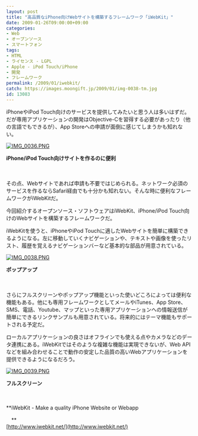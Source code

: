 ```yaml
---
layout: post
title: "高品質なiPhone向けWebサイトを構築するフレームワーク「iWebKit」"
date: 2009-01-26T09:00:00+09:00
categories:
- Web
- オープンソース
- スマートフォン
tags: 
- HTML
- ライセンス - LGPL
- Apple - iPod Touch/iPhone
- 開発
- フレームワーク
permalink: /2009/01/iwebkit/
catch: https://images.moongift.jp/2009/01/img-0038-tm.jpg
id: 13083
---
```

iPhoneやiPod Touch向けのサービスを提供してみたいと思う人は多いはずだ。だが専用アプリケーションの開発はObjective-Cを習得する必要があったり（他の言語でもできるが）、App Storeへの申請が面倒に感じてしまうかも知れない。

  

[![IMG_0036.PNG](https://images.moongift.jp/2009/01/img-0036-tm.jpg)](https://images.moongift.jp/2009/01/img-0036.png)  
  
**iPhone/iPod Touch向けサイトを作るのに便利**

  

　

  

その点、Webサイトであれば申請も不要ではじめられる。ネットワーク必須のサービスを作るならSafari経由でも十分かも知れない。そんな時に便利なフレームワークがiWebKitだ。

  

今回紹介するオープンソース・ソフトウェアはiWebKit、iPhone/iPod Touch向けのWebサイトを構築するフレームワークだ。

  
<!--more-->

iWebKitを使うと、iPhoneやiPod Touchに適したWebサイトを簡単に構築できるようになる。左に移動していくナビゲーションや、テキストや画像を使ったリスト、履歴を覚えるナビゲーションバーなど基本的な部品が用意されている。

  

[![IMG_0038.PNG](https://images.moongift.jp/2009/01/img-0038-tm.jpg)](https://images.moongift.jp/2009/01/img-0038.png)  
  
**ポップアップ**

  

　

  

さらにフルスクリーンやポップアップ機能といった使いどころによっては便利な機能もある。他にも専用フレームワークとしてメールやiTunes、App Store、SMS、電話、Youtube、マップといった専用アプリケーションへの情報送信が簡単にできるリンクサンプルも用意されている。将来的にはテーマ機能もサポートされる予定だ。

  

ローカルアプリケーションの良さはオフラインでも使える点やカメラなどのデータ連携にある。iWebKitではそのような複雑な機能は実現できないが、Web APIなどを組み合わせることで動作の安定した品質の高いWebアプリケーションを提供できるようになるだろう。

  

[![IMG_0039.PNG](https://images.moongift.jp/2009/01/img-0039-tm.jpg)](https://images.moongift.jp/2009/01/img-0039.png)  
  
**フルスクリーン**

  

　

  

**iWebKit - Make a quality iPhone Website or Webapp  
  
　**  
  [http://www.iwebkit.net/](http://www.iwebkit.net/)

  
